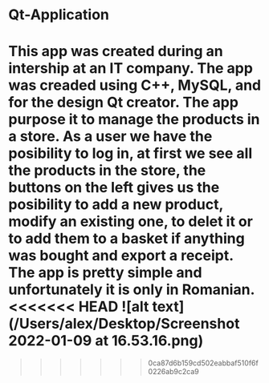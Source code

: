 # Qt-Application
This app was created during an intership at an IT company. The app was creaded using C++, MySQL, and for the design Qt creator. The app purpose it to manage the products in a store. As a user we have the posibility to log in, at first we see all the products in the store, the buttons on the left gives us the posibility to add a new product, modify an existing one, to delet it or to add them to a basket if anything was bought and export a receipt. The app is pretty simple and unfortunately it is only in Romanian.
<<<<<<< HEAD
![alt text](/Users/alex/Desktop/Screenshot 2022-01-09 at 16.53.16.png)
=======
>>>>>>> 0ca87d6b159cd502eabbaf510f6f0226ab9c2ca9
